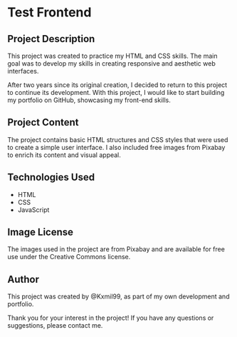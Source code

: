 # Test Frontend

## Project Description

This project was created to practice my HTML and CSS skills. The main goal was to develop my skills in creating responsive and aesthetic web interfaces.

After two years since its original creation, I decided to return to this project to continue its development. With this project, I would like to start building my portfolio on GitHub, showcasing my front-end skills.

## Project Content

The project contains basic HTML structures and CSS styles that were used to create a simple user interface. I also included free images from Pixabay to enrich its content and visual appeal.

## Technologies Used

- HTML
- CSS
- JavaScript

## Image License

The images used in the project are from Pixabay and are available for free use under the Creative Commons license.

## Author

This project was created by @Kxmil99, as part of my own development and portfolio.

Thank you for your interest in the project! If you have any questions or suggestions, please contact me.
